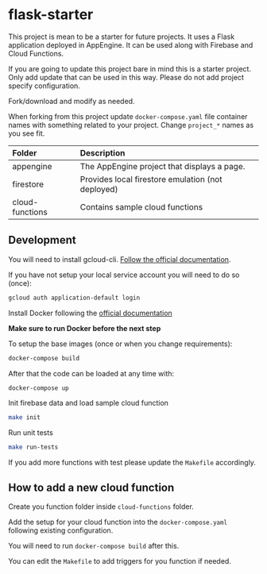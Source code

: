 # flask-starter

This project is mean to be a starter for future projects.
It uses a Flask application deployed in AppEngine.
It can be used along with Firebase and Cloud Functions.

If you are going to update this project bare in mind this is a starter project. Only add update that can be used in this way. Please do not add project specify configuration.

Fork/download and modify as needed.

When forking from this project update `docker-compose.yaml` file container names with something related to your project.
Change `project_*` names as you see fit.

| Folder          | Description                                       |
| :-------------- | :------------------------------------------------ |
| appengine       | The AppEngine project that displays a page.       |
| firestore       | Provides local firestore emulation (not deployed) |
| cloud-functions | Contains sample cloud functions                   |

## Development

You will need to install gcloud-cli. [Follow the official documentation](https://cloud.google.com/sdk/docs/install-sdk).

If you have not setup your local service account you will need to do so (once):

```bash
gcloud auth application-default login
```

Install Docker following the [official documentation](https://www.docker.com/get-started/)

**Make sure to run Docker before the next step**

To setup the base images (once or when you change requirements):

```bash
docker-compose build
```

After that the code can be loaded at any time with:

```bash
docker-compose up
```

Init firebase data and load sample cloud function

```bash
make init
```

Run unit tests

```bash
make run-tests
```

If you add more functions with test please update the `Makefile` accordingly.

## How to add a new cloud function

Create you function folder inside `cloud-functions` folder.

Add the setup for your cloud function into the `docker-compose.yaml` following existing configuration.

You will need to run `docker-compose build` after this.

You can edit the `Makefile` to add triggers for you function if needed.
